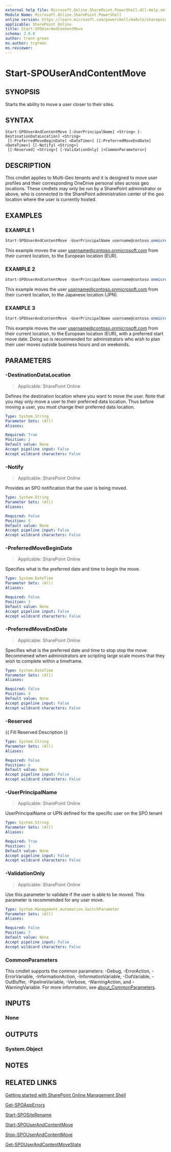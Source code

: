 ```yaml
---
external help file: Microsoft.Online.SharePoint.PowerShell.dll-Help.xml
Module Name: Microsoft.Online.SharePoint.PowerShell
online version: https://learn.microsoft.com/powershell/module/sharepoint-online/start-spouserandcontentmove
applicable: SharePoint Online
title: Start-SPOUserAndContentMove
schema: 2.0.0
author: trent-green
ms.author: trgreen
ms.reviewer:
---
```


# Start-SPOUserAndContentMove

## SYNOPSIS

Starts the ability to move a user closer to their sites.

## SYNTAX

```
Start-SPOUserAndContentMove [-UserPrincipalName] <String> [-DestinationDataLocation] <String>
 [[-PreferredMoveBeginDate] <DateTime>] [[-PreferredMoveEndDate] <DateTime>] [[-Notify] <String>]
 [[-Reserved] <String>] [-ValidationOnly] [<CommonParameters>]
```

## DESCRIPTION

This cmdlet applies to Multi-Geo tenants and it is designed to move user profiles and their corresponding OneDrive personal sites across geo locations. These cmdlets may only be run by a SharePoint administrator or above, who is connected to the SharePoint administration center of the geo location where the user is currently hosted.

## EXAMPLES

### EXAMPLE 1

```powershell
Start-SPOUserAndContentMove -UserPrincipalName username@contoso.onmicrosoft.com -DestinationDataLocation EUR
```

This example moves the user username@contoso.onmicrosoft.com from their current location, to the European location (EUR).

### EXAMPLE 2

```powershell
Start-SPOUserAndContentMove -UserPrincipalName username@contoso.onmicrosoft.com -DestinationDataLocation JPN
```

This example moves the user username@contoso.onmicrosoft.com from their current location, to the Japanese location (JPN).

### EXAMPLE 3

```powershell
Start-SPOUserAndContentMove -UserPrincipalName username@contoso.onmicrosoft.com -DestinationDataLocation EUR -PreferredMoveBeginDate ((Get-Date).AddHours(1)) -PreferredMoveEndDate ((Get-Date).AddHour(12))
```

This example moves the user username@contoso.onmicrosoft.com from their current location, to the European location (EUR), with a preferred start move date. Doing so is recommended for administrators who wish to plan their user moves outside business hours and on weekends.

## PARAMETERS

### -DestinationDataLocation

> Applicable: SharePoint Online

Defines the destination location where you want to move the user. Note that you may only move a user to their preferred data location. Thus before moving a user, you must change their preferred data location.

```yaml
Type: System.String
Parameter Sets: (All)
Aliases:

Required: True
Position: 2
Default value: None
Accept pipeline input: False
Accept wildcard characters: False
```

### -Notify

> Applicable: SharePoint Online

Provides an SPO notification that the user is being moved.

```yaml
Type: System.String
Parameter Sets: (All)
Aliases:

Required: False
Position: 5
Default value: None
Accept pipeline input: False
Accept wildcard characters: False
```

### -PreferredMoveBeginDate

> Applicable: SharePoint Online

Specifies what is the preferred date and time to begin the move.

```yaml
Type: System.DateTime
Parameter Sets: (All)
Aliases:

Required: False
Position: 3
Default value: None
Accept pipeline input: False
Accept wildcard characters: False
```

### -PreferredMoveEndDate

> Applicable: SharePoint Online

Specifies what is the preferred date and time to stop stop the move. Recommened when administrators are scripting large scale moves that they wish to complete within a timeframe.

```yaml
Type: System.DateTime
Parameter Sets: (All)
Aliases:

Required: False
Position: 4
Default value: None
Accept pipeline input: False
Accept wildcard characters: False
```

### -Reserved
{{ Fill Reserved Description }}

```yaml
Type: System.String
Parameter Sets: (All)
Aliases:

Required: False
Position: 6
Default value: None
Accept pipeline input: False
Accept wildcard characters: False
```

### -UserPrincipalName

> Applicable: SharePoint Online

UserPrincipalName or UPN defined for the specific user on the SPO tenant

```yaml
Type: System.String
Parameter Sets: (All)
Aliases:

Required: True
Position: 1
Default value: None
Accept pipeline input: False
Accept wildcard characters: False
```

### -ValidationOnly

> Applicable: SharePoint Online

Use this parameter to validate if the user is able to be moved. This parameter is recommended for any user move.

```yaml
Type: System.Management.Automation.SwitchParameter
Parameter Sets: (All)
Aliases:

Required: False
Position: 7
Default value: None
Accept pipeline input: False
Accept wildcard characters: False
```

### CommonParameters

This cmdlet supports the common parameters: -Debug, -ErrorAction, -ErrorVariable, -InformationAction, -InformationVariable, -OutVariable, -OutBuffer, -PipelineVariable, -Verbose, -WarningAction, and -WarningVariable. For more information, see [about_CommonParameters](https://go.microsoft.com/fwlink/?LinkID=113216).

## INPUTS

### None

## OUTPUTS

### System.Object

## NOTES

## RELATED LINKS

[Getting started with SharePoint Online Management Shell](/powershell/sharepoint/sharepoint-online/connect-sharepoint-online)

[Get-SPOAppErrors](Get-SPOAppErrors.md)

[Start-SPOSiteRename](Start-SPOSiteRename.md)

[Start-SPOUserAndContentMove](Start-SPOUserAndContentMove.md)

[Stop-SPOUserAndContentMove](Stop-SPOUserAndContentMove.md)

[Get-SPOUserAndContentMoveState](Get-SPOUserAndContentMoveState.md)
